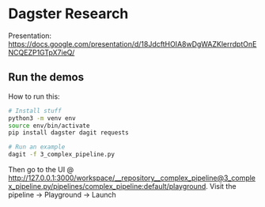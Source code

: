 # Dagster Research

Presentation: https://docs.google.com/presentation/d/18JdcftHOIA8wDgWAZKlerrdptOnENCQEZP1GTpX7ieQ/

## Run the demos

How to run this:

```bash
# Install stuff
python3 -m venv env
source env/bin/activate
pip install dagster dagit requests

# Run an example
dagit -f 3_complex_pipeline.py
```

Then go to the UI @ http://127.0.0.1:3000/workspace/__repository__complex_pipeline@3_complex_pipeline.py/pipelines/complex_pipeline:default/playground. Visit the pipeline -> Playground -> Launch
